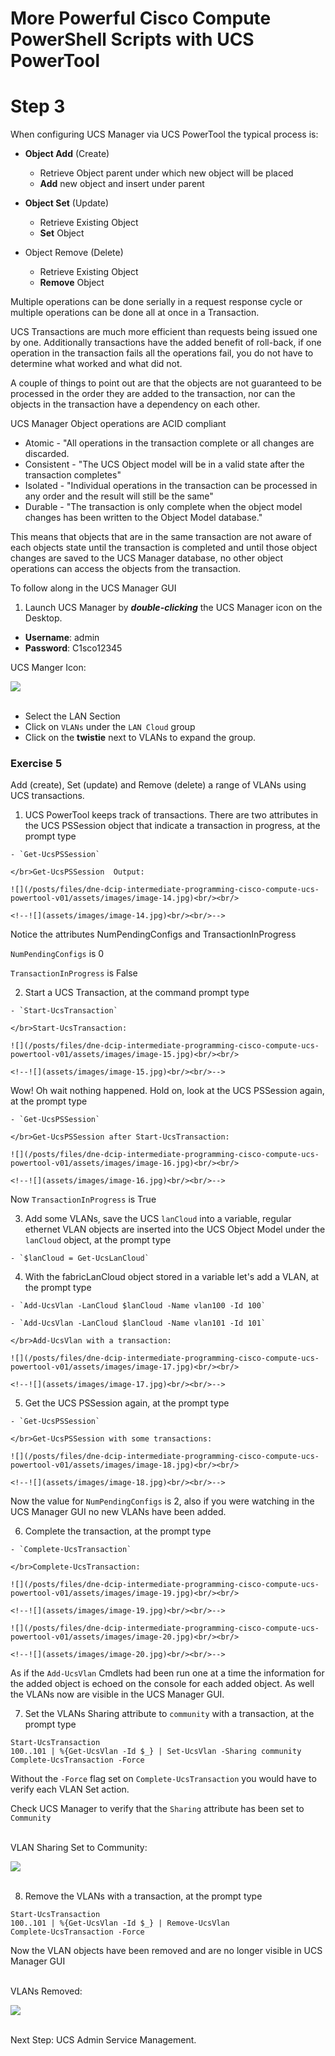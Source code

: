 # More Powerful Cisco Compute PowerShell Scripts with UCS PowerTool

# Step 3

When configuring UCS Manager via UCS PowerTool the typical process is:

  - **Object Add** (Create)
    - Retrieve Object parent under which new object will be placed
    - **Add** new object and insert under parent

  - **Object Set** (Update)
    - Retrieve Existing Object
    - **Set** Object

  - Object Remove (Delete)
    - Retrieve Existing Object
    - **Remove** Object

Multiple operations can be done serially in a request response cycle or multiple operations can be done all at once in a Transaction.

UCS Transactions are much more efficient than requests being issued one by one. Additionally transactions have the added benefit of roll-back, if one operation in the transaction fails all the operations fail, you do not have to determine what worked and what did not.

A couple of things to point out are that the objects are not guaranteed to be processed in the order they are added to the transaction, nor can the objects in the transaction have a dependency on each other.

UCS Manager Object operations are ACID compliant

  - Atomic - "All operations in the transaction complete or all changes are discarded.
  - Consistent - "The UCS Object model will be in a valid state after the transaction completes"
  - Isolated - "Individual operations in the transaction can be processed in any order and the result will still be the same"
  - Durable - "The transaction is only complete when the object model changes has been written to the Object Model database."

This means that objects that are in the same transaction are not aware of each objects state until the transaction is completed and until those object changes are saved to the UCS Manager database, no other object operations can access the objects from the transaction.

To follow along in the UCS Manager GUI

1. Launch UCS Manager by ***double-clicking*** the UCS Manager icon on the Desktop.

  - **Username**: admin
  - **Password**: C1sco12345

  UCS Manger Icon:

  ![](/posts/files/dne-dcip-intermediate-programming-cisco-compute-ucs-powertool-v01/assets/images/image-13.jpg)<br/><br/>

  <!--![](assets/images/image-13.jpg)<br/><br/>-->

   - Select the LAN Section
   - Click on `VLANs` under the `LAN Cloud` group
   - Click on the **twistie** next to VLANs to expand the group.

### Exercise 5

Add (create), Set (update) and Remove (delete) a range of VLANs using UCS transactions.

  1. UCS PowerTool keeps track of transactions. There are two attributes in the UCS PSSession object that indicate a transaction in progress, at the prompt type

    - `Get-UcsPSSession`

    </br>Get-UcsPSSession  Output:

    ![](/posts/files/dne-dcip-intermediate-programming-cisco-compute-ucs-powertool-v01/assets/images/image-14.jpg)<br/><br/>

    <!--![](assets/images/image-14.jpg)<br/><br/>-->

  Notice the attributes NumPendingConfigs and TransactionInProgress

  `NumPendingConfigs` is 0

  `TransactionInProgress` is False

  2. Start a UCS Transaction, at the command prompt type

    - `Start-UcsTransaction`

    </br>Start-UcsTransaction:

    ![](/posts/files/dne-dcip-intermediate-programming-cisco-compute-ucs-powertool-v01/assets/images/image-15.jpg)<br/><br/>

    <!--![](assets/images/image-15.jpg)<br/><br/>-->

  Wow! Oh wait nothing happened. Hold on, look at the UCS PSSession again, at the prompt type

    - `Get-UcsPSSession`

    </br>Get-UcsPSSession after Start-UcsTransaction:

    ![](/posts/files/dne-dcip-intermediate-programming-cisco-compute-ucs-powertool-v01/assets/images/image-16.jpg)<br/><br/>

    <!--![](assets/images/image-16.jpg)<br/><br/>-->

  Now `TransactionInProgress` is True

  3. Add some VLANs, save the UCS `lanCloud` into a variable, regular ethernet VLAN objects are inserted into the UCS Object Model under the `lanCloud` object, at the prompt type

    - `$lanCloud = Get-UcsLanCloud`

  4. With the fabricLanCloud object stored in a variable let's add a VLAN, at the prompt type

    - `Add-UcsVlan -LanCloud $lanCloud -Name vlan100 -Id 100`

    - `Add-UcsVlan -LanCloud $lanCloud -Name vlan101 -Id 101`

    </br>Add-UcsVlan with a transaction:

    ![](/posts/files/dne-dcip-intermediate-programming-cisco-compute-ucs-powertool-v01/assets/images/image-17.jpg)<br/><br/>

    <!--![](assets/images/image-17.jpg)<br/><br/>-->

  5. Get the UCS PSSession again, at the prompt type

    - `Get-UcsPSSession`

    </br>Get-UcsPSSession with some transactions:

    ![](/posts/files/dne-dcip-intermediate-programming-cisco-compute-ucs-powertool-v01/assets/images/image-18.jpg)<br/><br/>

    <!--![](assets/images/image-18.jpg)<br/><br/>-->

  Now the value for `NumPendingConfigs` is 2, also if you were watching in the UCS Manager GUI no new VLANs have been added.

  6. Complete the transaction, at the prompt type

    - `Complete-UcsTransaction`

    </br>Complete-UcsTransaction:

    ![](/posts/files/dne-dcip-intermediate-programming-cisco-compute-ucs-powertool-v01/assets/images/image-19.jpg)<br/><br/>

    <!--![](assets/images/image-19.jpg)<br/><br/>-->

    ![](/posts/files/dne-dcip-intermediate-programming-cisco-compute-ucs-powertool-v01/assets/images/image-20.jpg)<br/><br/>

    <!--![](assets/images/image-20.jpg)<br/><br/>-->

  As if the `Add-UcsVlan` Cmdlets had been run one at a time the information for the added object is echoed on the console for each added object. As well the VLANs now are visible in the UCS Manager GUI.

  7. Set the VLANs Sharing attribute to `community` with a transaction, at the prompt type

  ```
  Start-UcsTransaction
  100..101 | %{Get-UcsVlan -Id $_} | Set-UcsVlan -Sharing community
  Complete-UcsTransaction -Force
  ```

  Without the `-Force` flag set on `Complete-UcsTransaction` you would have to verify each VLAN Set action.

  Check UCS Manager to verify that the `Sharing` attribute has been set to `Community`

  </br>VLAN Sharing Set to Community:

  ![](/posts/files/dne-dcip-intermediate-programming-cisco-compute-ucs-powertool-v01/assets/images/image-21.jpg)<br/><br/>

  <!--![](assets/images/image-21.jpg)<br/><br/>-->

  8. Remove the VLANs with a transaction, at the prompt type

  ```
  Start-UcsTransaction
  100..101 | %{Get-UcsVlan -Id $_} | Remove-UcsVlan
  Complete-UcsTransaction -Force
  ```

Now the VLAN objects have been removed and are no longer visible in UCS Manager GUI

  </br>VLANs Removed:

  ![](/posts/files/dne-dcip-intermediate-programming-cisco-compute-ucs-powertool-v01/assets/images/image-22.jpg)<br/><br/>

  <!--![](assets/images/image-22.jpg)<br/><br/>-->

Next Step: UCS Admin Service Management.
